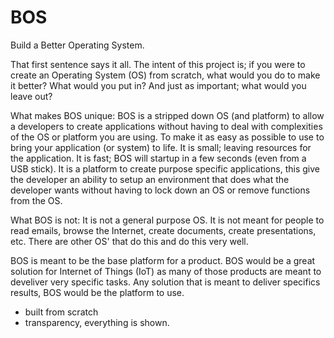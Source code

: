 # BOS
Build a Better Operating System.

That first sentence says it all. The intent of this project is; if you were to create an Operating System (OS) from scratch, what would you do to make it better? What would you put in? And just as important; what would you leave out?

What makes BOS unique:
BOS is a stripped down OS (and platform) to allow a developers to create applications without having to deal with complexities of the OS or platform you are using. To make it as easy as possible to use to bring your application (or system) to life. It is small; leaving resources for the application. It is fast; BOS will startup in a few seconds (even from a USB stick). It is a platform to create purpose specific applications, this give the developer an ability to setup an environment that does what the developer wants without having to lock down an OS or remove functions from the OS.

What BOS is not:
It is not a general purpose OS. It is not meant for people to read emails, browse the Internet, create documents, create presentations, etc. There are other OS' that do this and do this very well. 

BOS is meant to be the base platform for a product. BOS would be a great solution for Internet of Things (IoT) as many of those products are meant to develiver very specific tasks. Any solution that is meant to deliver specifics results, BOS would be the platform to use.

- built from scratch
- transparency, everything is shown.
